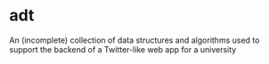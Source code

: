 # adt
An (incomplete) collection of data structures and algorithms used to support the backend of a Twitter-like web app for a university 
